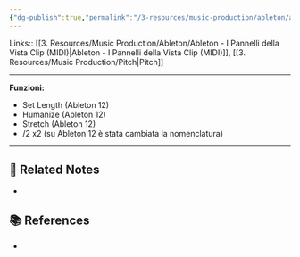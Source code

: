 ```yaml
---
{"dg-publish":true,"permalink":"/3-resources/music-production/ableton/ableton-pitch-and-time/","tags":["note"]}
---
```


Links:: [[3. Resources/Music Production/Ableton/Ableton - I Pannelli della Vista Clip (MIDI)\|Ableton - I Pannelli della Vista Clip (MIDI)]], [[3. Resources/Music Production/Pitch\|Pitch]]

---


**Funzioni:**
- Set Length (Ableton 12)
- Humanize (Ableton 12)
- Stretch (Ableton 12)
- /2 x2 (su Ableton 12 è stata cambiata la nomenclatura)








---
## 🔗 Related Notes

- 


## 📚 References

- 


